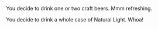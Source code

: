 You decide to drink one or two craft beers. Mmm refreshing.

You decide to drink a whole case of Natural Light. Whoa!